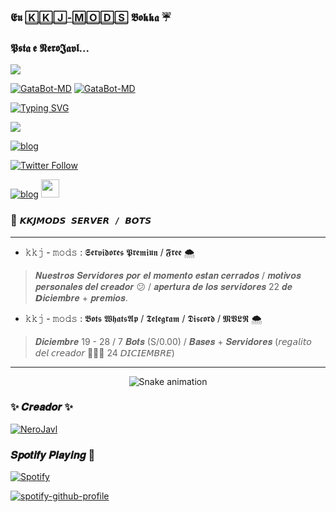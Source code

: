 ### 𝕰𝖚 [🄺🄺🄹-🄼🄾🄳🅂][website] 𝕭𝖔𝖐𝖐𝖆 ☔
### 𝕻𝖘𝖙𝖆 𝖊 𝕹𝖊𝖗𝖔𝕵𝖆𝖛𝖑...
<img src="https://media.tenor.com/eGVTh8vKAEAAAAAC/itachi.gif">

[website]:https://www.instagram.com/nero.javl/

<p align="center">
</p>
<a href="#"><img title="GataBot-MD" src="https://img.shields.io/badge/Solo eu bokka🥀 -red?colorA=%&colorBF77F48FF=%F77F48FF&style=for-the-badge"></a> 
<a href="#"><img title="GataBot-MD" src="https://img.shields.io/badge/si deseas aportar para mi techo de calamina 😖🤙🏿-red?colorA=%F77F48FF&colorB=%F77F48FF&style=for-the-badge">
</a>

[![Typing SVG](http://readme-typing-svg.herokuapp.com?font=Fira+Code&weight=100&size=11&pause=435&color=34F6F7&width=435&lines=Redes+de+JAVL+X+KKJ+MODS+%F0%9F%8C%88%E2%9C%A8)](https://git.io/typing-svg)

<a href="https://www.instagram.com/nero.javl/" target="_blank"><img src="https://img.shields.io/badge/-Instagram-%23E4405F?style=for-the-badge&logo=instagram&logoColor=white" target="_blank"></a>


[![blog](https://img.shields.io/badge/YouTube-FF0000?style=for-the-badge&logo=youtube&logoColor=white)
](https://www.youtube.com/@user-it8wp6yl6z)


[![Twitter Follow](https://img.shields.io/twitter/follow/NeroJavl?color=1DA1F2&label=NeroJavl&logo=Twitter&style=for-the-badge)](https://twitter.com/NeroJavl)


	
[![blog](https://img.shields.io/badge/Nero-Wiii-25D366?style=for-the-badge&logo=whatsapp&logoColor=white 
)](https://wa.me/51914595625) <a href="https://api.whatsapp.com/send/?phone=51914595625"> <img src="https://upload.wikimedia.org/wikipedia/commons/thumb/1/19/WhatsApp_logo-color-vertical.svg/1200px-WhatsApp_logo-color-vertical.svg.png" height="29px">

</a>

### 🍒 ```𝙆𝙆𝙅𝙈𝙊𝘿𝙎 𝙎𝙀𝙍𝙑𝙀𝙍 / 𝘽𝙊𝙏𝙎```
-----
* 𝚔𝚔𝚓 - 𝚖𝚘𝚍𝚜 : 𝕾𝖊𝖗𝖛𝖎𝖉𝖔𝖗𝖊𝖘 𝕻𝖗𝖊𝖒𝖎𝖚𝖓 / 𝕱𝖗𝖊𝖊 🌨
> 𝑵𝒖𝒆𝒔𝒕𝒓𝒐𝒔 𝑺𝒆𝒓𝒗𝒊𝒅𝒐𝒓𝒆𝒔 𝒑𝒐𝒓 𝒆𝒍 𝒎𝒐𝒎𝒆𝒏𝒕𝒐 𝒆𝒔𝒕𝒂𝒏 𝒄𝒆𝒓𝒓𝒂𝒅𝒐𝒔 / 𝒎𝒐𝒕𝒊𝒗𝒐𝒔 𝒑𝒆𝒓𝒔𝒐𝒏𝒂𝒍𝒆𝒔 𝒅𝒆𝒍 𝒄𝒓𝒆𝒂𝒅𝒐𝒓 :confused: / 𝒂𝒑𝒆𝒓𝒕𝒖𝒓𝒂 𝒅𝒆 𝒍𝒐𝒔 𝒔𝒆𝒓𝒗𝒊𝒅𝒐𝒓𝒆𝒔 22 𝒅𝒆 𝘿𝒊𝒄𝒊𝒆𝒎𝒃𝒓𝒆 + 𝒑𝒓𝒆𝒎𝒊𝒐𝒔.
* 𝚔𝚔𝚓 - 𝚖𝚘𝚍𝚜 : 𝕭𝖔𝖙𝖘 𝖂𝖍𝖆𝖙𝖘𝕬𝖕 / 𝕿𝖊𝖑𝖊𝖌𝖗𝖆𝖒 / 𝕯𝖎𝖘𝖈𝖔𝖗𝖉 / 𝕸𝖁𝕷𝕽 🌨
> 𝑫𝒊𝒄𝒊𝒆𝒎𝒃𝒓𝒆 19 - 28 / 7 𝑩𝒐𝒕𝒔 (S/0.00) / 𝑩𝒂𝒔𝒆𝒔 + 𝑺𝒆𝒓𝒗𝒊𝒅𝒐𝒓𝒆𝒔 (𝘳𝘦𝘨𝘢𝘭𝘪𝘵𝘰 𝘥𝘦𝘭 𝘤𝘳𝘦𝘢𝘥𝘰𝘳 🙆🏿‍♂️ 24 𝘋𝘐𝘊𝘐𝘌𝘔𝘉𝘙𝘌)
---



<div align="center">

  ![Snake animation](https://github.com/danielbped/danielbped/blob/output/github-contribution-grid-snake.svg)
  
</div>








### ✨ 𝑪𝒓𝒆𝒂𝒅𝒐𝒓 ✨ 
[![NeroJavl](https://lh3.googleusercontent.com/JUUBM9W8-M-58SrXMmUb-DCMOgXHH99pUx0ebqadqlARchyRLB39F7gnXF8RZB3hfOcSTw=s71)](https://github.com/NeroJavl) 
### 𝑺𝒑𝒐𝒕𝒊𝒇𝒚 𝑷𝒍𝒂𝒚𝒊𝒏𝒈 🛐

[![Spotify](https://novatorem-9p0lop30p-nerojavl.vercel.app/api/spotify)](https://open.spotify.com/user/NeroJavl)

[![spotify-github-profile](https://spotify-github-profile.vercel.app/api/view?uid=7r0gzjy58pkhtvtmsqheud3nb&cover_image=true&theme=default&show_offline=false&background_color=121212)](https://github.com/kittinan/spotify-github-profile)


